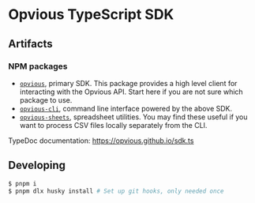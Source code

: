 # Opvious TypeScript SDK

## Artifacts

### NPM packages

+ [`opvious`](packages/sdk), primary SDK. This package provides a high level
  client for interacting with the Opvious API. Start here if you are not sure
  which package to use.
+ [`opvious-cli`](packages/cli), command line interface powered by
  the above SDK.
+ [`opvious-sheets`](packages/sheets), spreadsheet utilities. You may find these
  useful if you want to process CSV files locally separately from the CLI.

TypeDoc documentation: https://opvious.github.io/sdk.ts

## Developing

```sh
$ pnpm i
$ pnpm dlx husky install # Set up git hooks, only needed once
```
